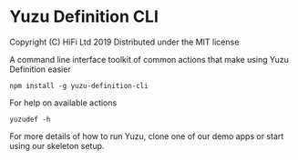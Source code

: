 # Yuzu Definition CLI

Copyright (C) HiFi Ltd 2019
Distributed under the MIT license  

A command line interface toolkit of common actions that make using Yuzu Definition easier

```
npm install -g yuzu-definition-cli
```

For help on available actions

```
yuzudef -h
```

For more details of how to run Yuzu, clone one of our demo apps or start using our skeleton setup.